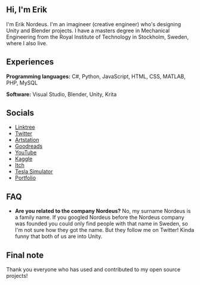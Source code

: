 ## Hi, I'm Erik

I'm Erik Nordeus. I'm an imagineer (creative engineer) who's designing Unity and Blender projects. I have a masters degree in Mechanical Engineering from the Royal Institute of Technology in Stockholm, Sweden, where I also live. 


## Experiences

**Programming languages:** C#, Python, JavaScript, HTML, CSS, MATLAB, PHP, MySQL

**Software:** Visual Studio, Blender, Unity, Krita


## Socials

* [Linktree](https://linktr.ee/eriknordeus)
* [Twitter](https://www.twitter.com/eriknordeus)
* [Artstation](https://artstation.com/eriknordeus)
* [Goodreads](https://www.goodreads.com/eriknordeus)
* [YouTube](https://www.youtube.com/user/eriknordeus/)
* [Kaggle](https://www.kaggle.com/eriknordeus)
* [Itch](https://habrador.itch.io/)
* [Tesla Simulator](https://habrador.itch.io/tesla-motors-simulator)
* [Portfolio](https://www.habrador.com)
	
  
## FAQ

* **Are you related to the company Nordeus?** No, my surname Nordeus is a family name. If you googled Nordeus before the Nordeus company was founded you could only find people with that name in Sweden, so I'm not sure how they got the name. But they follow me on Twitter! Kinda funny that both of us are into Unity.


## Final note

Thank you everyone who has used and contributed to my open source projects! 
